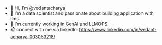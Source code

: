 - 👋 Hi, I’m @vedantacharya
- 👀 I’m a data scientist and passionate about building application with llms.
- 🌱 I’m currently working in GenAI and LLMOPS.
- 📫 connect with me via linkedIn: https://www.linkedin.com/in/vedant-acharya-003053218/
